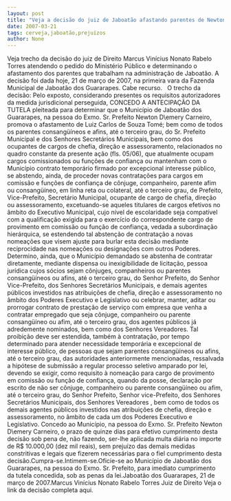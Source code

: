 ```yaml
---
layout: post
title: "Veja a decisão do juiz de Jaboatão afastando parentes de Newton"
date: 2007-03-21
tags: cerveja,jaboatão,prejuízos
author: None
---
```

Veja trecho da decisão do juiz de Direito Marcus Vinícius Nonato Rabelo Torres atendendo o pedido do Ministério Público e determinando o afastamento dos parentes que trabalham na administração de Jaboatão.
A decisão foi dada hoje, 21 de março de 2007, na primeira vara da Fazenda Municipal de Jaboatão dos Guararapes. Cabe recurso.
&nbsp;
O trecho da decisão:
Pelo exposto, considerando presentes os requisitos autorizadores da medida jurisdicional perseguida, CONCEDO A ANTECIPAÇÃO DA TUTELA pleiteada para determinar que o Município de Jaboatão dos Guararapes, na pessoa do Exmo. Sr. Prefeito Newton D\emery Carneiro, promova o afastamento de Luiz Carlos de Souza Tomé; bem como de todos os parentes consangüíneos e afins, até o terceiro grau, do Sr. Prefeito Municipal e dos Senhores Secretários Municipais, bem como dos ocupantes de cargos de chefia, direção e assessoramento, relacionados no quadro constante da presente ação (fls. 05/06), que atualmente ocupam cargos comissionados ou funções de confiança ou mantenham com o Município contrato temporário firmado por excepcional interesse público, se abstendo, ainda, de proceder novas contratações para cargos em comissão e funções de confiança de cônjuge, companheiro, parente afim ou consangüíneo, em linha reta ou colateral, até o terceiro grau, de Prefeito, Vice-Prefeito, Secretário Municipal, ocupante de cargo de chefia, direção ou assessoramento, excetuando-se aqueles titulares de cargos efetivos no âmbito do Executivo Municipal, cujo nível de escolaridade seja compatível com a qualificação exigida para o exercício do correspondente cargo de provimento em comissão ou função de confiança, vedada a subordinação hierárquica, se estendendo tal abstenção de contratação a novas nomeações que visem ajuste para burlar esta decisão mediante reciprocidade nas nomeações ou designações com outros Poderes. Determino, ainda, que o Município demandado se abstenha de contratar diretamente, mediante dispensa ou inexigibilidade de licitação, pessoa jurídica cujos sócios sejam cônjuges, companheiros ou parentes consangüíneos ou afins, até o terceiro grau, do Senhor Prefeito, do Senhor Vice-Prefeito, dos Senhores Secretários Municipais, e demais agentes públicos investidos nas atribuições de chefia, direção e assessoramento no âmbito dos Poderes Executivo e Legislativo ou celebrar, manter, aditar ou prorrogar contrato de prestação de serviço com empresa que venha a contratar empregado que seja cônjuge, companheiro ou parente consangüíneo ou afim, até o terceiro grau, dos agentes públicos já adredemente nominados, bem como dos Senhores Vereadores. Tal proibição deve ser estendida, também à contratação, por tempo determinado para atender necessidade temporária e excepcional de interesse público, de pessoas que sejam parentes consangüíneos ou afins, até o terceiro grau, das autoridades anteriormente mencionadas, ressalvada a hipótese de submissão a regular processo seletivo amparado por lei, devendo se exigir, como requisito à nomeação para cargo de provimento em comissão ou função de confiança, quando da posse, declaração por escrito de não ser cônjuge, companheiro ou parente consangüíneo ou afim, até o terceiro grau, do Senhor Prefeito, Senhor vice-Prefeito, dos Senhores Secretários Municipais, dos Senhores Vereadores , bem como de todos os demais agentes públicos investidos nas atribuições de chefia, direção e assessoramento, no âmbito de cada um dos Poderes Executivo e Legislativo. Concedo ao Município, na pessoa do Exmo. Sr. Prefeito Newton D\emery Carneiro, o prazo de quinze dias para efetivo cumprimento desta decisão sob pena de, não fazendo, ser-lhe aplicada multa diária no importe de R$ 10.000,00 (dez mil reais), sem prejuízo das demais medidas constritivas e legais que fizerem necessárias para o fiel cumprimento desta decisão.Cumpra-se.Intimem-se.Oficie-se ao Município de Jaboatão dos Guararapes, na pessoa do Exmo. Sr. Prefeito, para imediato cumprimento da tutela concedida, sob as penas da lei.Jaboatão dos Guararapes, 21 de março de 2007.Marcus Vinícius Nonato Rabelo Torres Juiz de Direito
Veja o link da decisão completa aqui. 